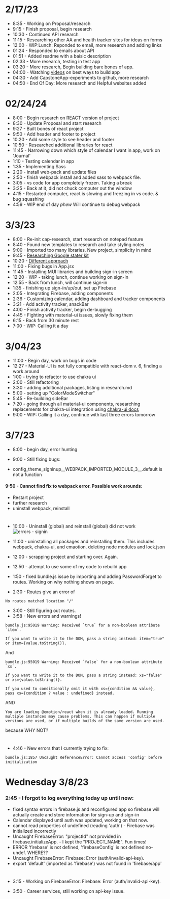 # 2/17/23

* 8:35 - Working on Proposal/research 
* 9:15 - Finish proposal, begin research
* 10:30 - Continued API research
* 11:15 - Researching other AA and health tracker sites for ideas on forms
* 12:00 - WIP:Lunch: Reponded to email, more research and adding links
* 01:24 - Responded to emails about API
* 01:51 - Added readme with a baisic description
* 02:33 - More research, testing in test app
* 03:20 - More research, Begin building bare bones of app.
* 04:00 - Watching [videos](https://www.youtube.com/watch?v=ngfYZ0U-emg) on best ways to build app
* 04:30 - Add CapstoneApp-experiments to github, more research
* 04:50 - End Of Day: More research and Helpful websites added

#
# 02/24/24

* 8:00 - Begin research on REACT version of project
* 8:30 - Update Proposal and start research
* 9:27 - Built bones of react project
* 9:50 - Add header and footer to project
* 10:20 - Add some style to see header and footer
* 10:50 - Researched additional libraries for react
* 11:45 - Narrowing down which style of calendar I want in app, work on 'Journal' 
* 1:10 - Testing calendar in app
* 1:35 - Implementing Sass
* 2:20 - install web-pack and update files
* 2:50 - finish webpack install and added sass to webpack file.
* 3:05 - vs code for app completely frozen. Taking a break
* 3:25 - Back at it, did not chuck computer out the window
* 4:15 - Restarted computer, react is slowing and freezing in vs code. & bug squashing
* 4:59 - WIP end of day *phew* Will continue to debug webpack

#
# 3/3/23

* 8:00 - Re-init cap-research, start research on notepad feature
* 8:40 - Found new templates to research and take styling notes
* 9:00 - Imported too many libraries. New project, simplicity in mind
* 9:45 - [Researching Google stater kit](https://github.com/google/web-starter-kit)
* 10:20 - [Different approach](https://medium.com/@sanderdebr/building-a-workout-tracker-with-react-and-firebase-part-1-e1b13c073135)
* 11:00 - Fixing bugs in App.jsx
* 11:45 - Installing MUI libraries and building sign-in screen
* 12:20 - WIP - taking lunch, continue working on sign-in
* 12:55 - Back from lunch, will continue sign-in
* 1:35 - finishing up sign-in/up/out, set up Firebase
* 2:05 - Integrating Firebase, adding components
* 2:36 - Customizing calendar, adding dashboard and tracker components
* 3:21 - Add activity tracker, snackBar
* 4:00 - Finish activity tracker, begin de-bugging
* 4:45 - Fighting with material-ui issues, slowly fixing them
* 6:15 - Back from 30 minute rest
* 7:00 - WIP: Calling it a day

#
#  3/04/23

* 11:00 - Begin day, work on bugs in code
* 12:27 - Material-UI is not fully compatible with react-dom v. 6, finding a work around
* 1:00 - trying to refactor to use chakra ui
* 2:00 - Still refactoring
* 3:30 - adding additional packages, listing in research.md
* 5:00 - setting up "ColorModeSwitcher"
* 5:45 - Re-building sideBar
* 7:20 - going through all material-ui components, researching replacements for chakra-ui integration using [chakra-ui docs](https://chakra-ui.com/)
* 9:00 - WIP: Calling it a day, continue with last three errors tomorrow

#
# 3/7/23

* 8:00 - begin day, error hunting
* 9:00 - Still fixing bugs: 

* config_theme_signinup__WEBPACK_IMPORTED_MODULE_3__.default is not a function


#### 9:50 - Cannot find fix to webpack error. Possible work arounds:
* Restart project
* further research
* uninstall webpack, reinstall

#

* 10:00 - Uninstall (global) and reinstall (global) did not work 
![errors - signin](https://user-images.githubusercontent.com/115112679/223510016-2579dc51-c9ab-491d-b65f-3a4c4e0a7607.png)

* 11:00 - uninstalling all packages and reinstalling them. This includes webpack, chakra-ui, and emaotion. deleting node modules and lock.json

* 12:00 - scrapping project and starting over. Again.

* 12:50 - attempt to use some of my code to rebuild app

* 1:50 - fixed bundle.js issue by importing and adding PasswordForget to routes. Working on why nothing shows on page.

* 2:30 - Routes give an error of

```
No routes matched location "/" 
```
* 3:00 - Still figuring out routes.
* 3:58 - New errors and warnings!
```
bundle.js:95019 Warning: Received `true` for a non-boolean attribute `item`.

If you want to write it to the DOM, pass a string instead: item="true" or item={value.toString()}.
```

And

```
bundle.js:95019 Warning: Received `false` for a non-boolean attribute `xs`.

If you want to write it to the DOM, pass a string instead: xs="false" or xs={value.toString()}.

If you used to conditionally omit it with xs={condition && value}, pass xs={condition ? value : undefined} instead.
```
AND

```
You are loading @emotion/react when it is already loaded. Running multiple instances may cause problems. This can happen if multiple versions are used, or if multiple builds of the same version are used.
```

because WHY NOT?

#
* 4:46 - New errors that I currently trying to fix:
```
bundle.js:1857 Uncaught ReferenceError: Cannot access 'config' before initialization
```

#
# Wednesday 3/8/23

### 2:45 - I forgot to log everything today up until now:
* fixed syntax errors in firebase.js and reconfigured app so firebase will actually create and store information for sign-up and sign-in
* Calendar displayed until auth was updated, working on that now.
* cannot read properties of undefined (reading 'auth') - Firebase was initialized incorrectly
* Uncaught FirebaseError: "projectId" not provided in firebase.initializeApp. - I kept the "PROJECT_NAME". Fun times!
* ERROR 'firebase' is not defined, 'firebaseConfig' is not defined  no-undef. WHERE??
* Uncaught FirebaseError: Firebase: Error (auth/invalid-api-key).
* export 'default' (imported as 'firebase') was not found in 'firebase/app'

#
* 3:15 - Working on FirebaseError: Firebase: Error (auth/invalid-api-key).

* 3:50 - Career services, still working on api-key issue.
